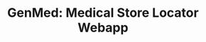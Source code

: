 ---
title: "GenMed: Medical Store Locator Webapp"
project-slug: genmed-store-locator
layout: project
tags: ["Django", "Python", "CSS3", "HTML5", "MySQL", "Backend Development"]
description: "A webapp to locate generic medicine stores in your area."
sourcecode: "https://github.com/pegasus-lynx/Genmed"
---
